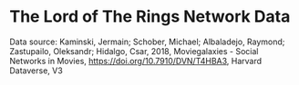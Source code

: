 # The Lord of The Rings Network Data

Data source: Kaminski, Jermain; Schober, Michael; Albaladejo, Raymond; Zastupailo, Oleksandr; Hidalgo, Csar, 2018, Moviegalaxies - Social Networks in Movies, https://doi.org/10.7910/DVN/T4HBA3, Harvard Dataverse, V3
